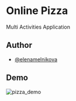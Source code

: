 # Online Pizza

Multi Activities Application


## Author

- [@elenamelnikova](https://github.com/canadianExperience)


## Demo


![pizza_demo](https://user-images.githubusercontent.com/45378000/148409629-0da7b16a-3849-4a0a-b04b-cd1bb19999ef.gif)
